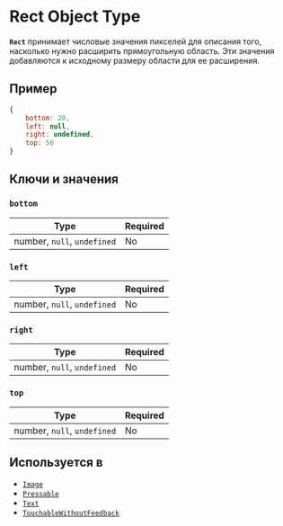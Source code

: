 # Rect Object Type

**`Rect`** принимает числовые значения пикселей для описания того, насколько нужно расширить прямоугольную область. Эти значения добавляются к исходному размеру области для ее расширения.

## Пример

```js
{
    bottom: 20,
    left: null,
    right: undefined,
    top: 50
}
```

## Ключи и значения

### `bottom`

| Type                        | Required |
| --------------------------- | -------- |
| number, `null`, `undefined` | No       |

### `left`

| Type                        | Required |
| --------------------------- | -------- |
| number, `null`, `undefined` | No       |

### `right`

| Type                        | Required |
| --------------------------- | -------- |
| number, `null`, `undefined` | No       |

### `top`

| Type                        | Required |
| --------------------------- | -------- |
| number, `null`, `undefined` | No       |

## Используется в

-   [`Image`](image.md)
-   [`Pressable`](pressable.md)
-   [`Text`](text.md)
-   [`TouchableWithoutFeedback`](touchablewithoutfeedback.md)
